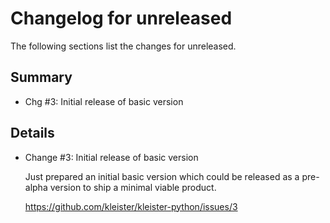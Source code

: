 # Changelog for unreleased

The following sections list the changes for unreleased.

## Summary

 * Chg #3: Initial release of basic version

## Details

 * Change #3: Initial release of basic version

   Just prepared an initial basic version which could be released as a pre-alpha version to ship a
   minimal viable product.

   https://github.com/kleister/kleister-python/issues/3


